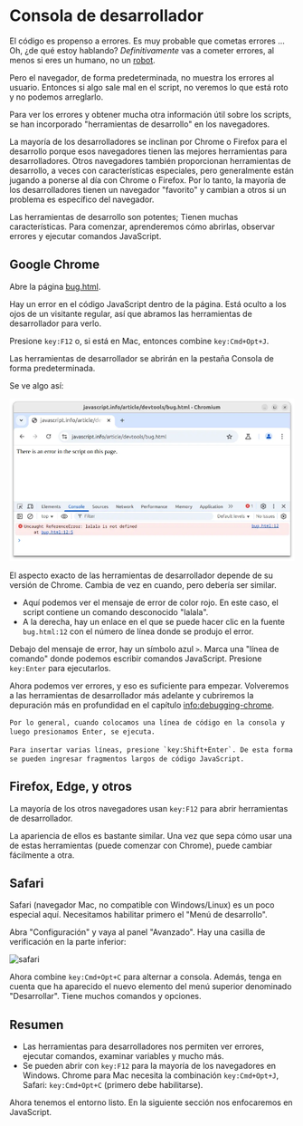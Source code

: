 # Consola de desarrollador

El código es propenso a errores. Es muy probable que cometas errores ... Oh, ¿de qué estoy hablando? *Definitivamente* vas a cometer errores, al menos si eres un humano, no un [robot](https://en.wikipedia.org/wiki/Bender_(Futurama)).

Pero el navegador, de forma predeterminada, no muestra los errores al usuario. Entonces si algo sale mal en el script, no veremos lo que está roto y no podemos arreglarlo.

Para ver los errores y obtener mucha otra información útil sobre los scripts, se han incorporado "herramientas de desarrollo" en los navegadores.

La mayoría de los desarrolladores se inclinan por Chrome o Firefox para el desarrollo porque esos navegadores tienen las mejores herramientas para desarrolladores. Otros navegadores también proporcionan herramientas de desarrollo, a veces con características especiales, pero generalmente están jugando a ponerse al día con Chrome o Firefox. Por lo tanto, la mayoría de los desarrolladores tienen un navegador "favorito" y cambian a otros si un problema es específico del navegador.

Las herramientas de desarrollo son potentes; Tienen muchas características. Para comenzar, aprenderemos cómo abrirlas, observar errores y ejecutar comandos JavaScript.

## Google Chrome

Abre la página [bug.html](bug.html).

Hay un error en el código JavaScript dentro de la página. Está oculto a los ojos de un visitante regular, así que abramos las herramientas de desarrollador para verlo.

Presione `key:F12` o, si está en Mac, entonces combine `key:Cmd+Opt+J`.

Las herramientas de desarrollador se abrirán en la pestaña Consola de forma predeterminada.

Se ve algo así:

![chrome](chrome.webp)

El aspecto exacto de las herramientas de desarrollador depende de su versión de Chrome. Cambia de vez en cuando, pero debería ser similar.

- Aquí podemos ver el mensaje de error de color rojo. En este caso, el script contiene un comando desconocido "lalala".
- A la derecha, hay un enlace en el que se puede hacer clic en la fuente `bug.html:12` con el número de línea donde se produjo el error.

Debajo del mensaje de error, hay un símbolo azul `>`. Marca una "línea de comando" donde podemos escribir comandos JavaScript. Presione `key:Enter` para ejecutarlos.

Ahora podemos ver errores, y eso es suficiente para empezar. Volveremos a las herramientas de desarrollador más adelante y cubriremos la depuración más en profundidad en el capítulo <info:debugging-chrome>.

```smart header="Entrada multilínea"
Por lo general, cuando colocamos una línea de código en la consola y luego presionamos Enter, se ejecuta.

Para insertar varias líneas, presione `key:Shift+Enter`. De esta forma se pueden ingresar fragmentos largos de código JavaScript.
```

## Firefox, Edge, y otros

La mayoría de los otros navegadores usan `key:F12` para abrir herramientas de desarrollador.

La apariencia de ellos es bastante similar. Una vez que sepa cómo usar una de estas herramientas (puede comenzar con Chrome), puede cambiar fácilmente a otra.

## Safari

Safari (navegador Mac, no compatible con Windows/Linux) es un poco especial aquí. Necesitamos habilitar primero el "Menú de desarrollo".

Abra "Configuración" y vaya al panel "Avanzado". Hay una casilla de verificación en la parte inferior:

![safari](safari.png)

Ahora combine `key:Cmd+Opt+C` para alternar a consola. Además, tenga en cuenta que ha aparecido el nuevo elemento del menú superior denominado "Desarrollar". Tiene muchos comandos y opciones.

## Resumen

- Las herramientas para desarrolladores nos permiten ver errores, ejecutar comandos, examinar variables y mucho más.
- Se pueden abrir con `key:F12` para la mayoría de los navegadores en Windows. Chrome para Mac necesita la combinación `key:Cmd+Opt+J`, Safari: `key:Cmd+Opt+C` (primero debe habilitarse).

Ahora tenemos el entorno listo. En la siguiente sección nos enfocaremos en JavaScript.
